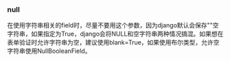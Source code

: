 ### null
在使用字符串相关的field时，尽量不要用这个参数，因为django默认会保存""空字符串，如果指定为True，django会将NULL和空字符串两种情况搞混。如果想在表单验证时允许字符串为空，建议使用blank=True，如果使用布尔类型，允许空字符串使用NullBooleanField。
